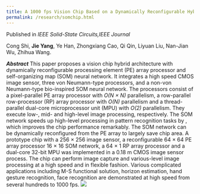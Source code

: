 ```yaml
---
title: A 1000 fps Vision Chip Based on a Dynamically Reconfigurable Hybrid Architecture Comprising a PE Array Processor and Self-Organizing Map Neural Network
permalink: /research/somchip.html
---
```

Published in *IEEE Solid-State Circuits,IEEE Journal*

Cong Shi, **Jie Yang**, Ye Han, Zhongxiang Cao, Qi Qin, Liyuan Liu, Nan-Jian Wu, Zhihua Wang.

***Abstract***
This paper proposes a vision chip hybrid architecture with dynamically reconfigurable processing element (PE) array processor and self-organizing map (SOM) neural network. It
integrates a high speed CMOS image sensor, three von Neumann-type processors, and a non-von Neumann-type bio-inspired SOM neural network. The processors consist of a pixel-parallel PE array processor with *O(N $\times$ N)* parallelism, a row-parallel
row-processor (RP) array processor with *O(N)* parallelism
and a thread-parallel dual-core microprocessor unit (MPU) with *O(2)*
parallelism. They execute low-, mid- and high-level image
processing, respectively. The SOM network speeds up high-level
processing in pattern recognition tasks by , which
improves the chip performance remarkably. The SOM network
can be dynamically reconfigured from the PE array to largely save
chip area. A prototype chip with a 256 $\times$ 256 image sensor, a reconfigurable
64 $\times$ 64 PE array processor 16 $\times$ 16 SOM network,
a 64 $\times$ 1 RP array processor and a dual-core 32-bit MPU was
implemented in a 0.18 m CMOS image sensor process. The chip
can perform image capture and various-level image processing at
a high speed and in flexible fashion. Various complicated applications
including M-S functional solution, horizon estimation, hand
gesture recognition, face recognition are demonstrated at high
speed from several hundreds to 1000 fps.
![](https://jieyang1987.github.io/files/som_chip.png)
